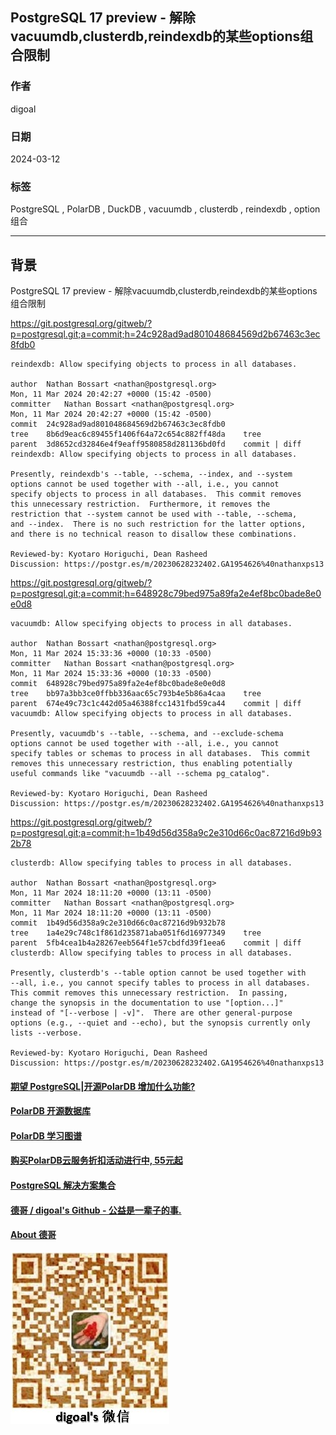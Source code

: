 ## PostgreSQL 17 preview - 解除vacuumdb,clusterdb,reindexdb的某些options组合限制      
                                                                          
### 作者                                                                          
digoal                                                                          
                                                                          
### 日期                                                                          
2024-03-12                                                                   
                                                                          
### 标签                                                                          
PostgreSQL , PolarDB , DuckDB , vacuumdb , clusterdb , reindexdb , option组合                         
                                                                          
----                                                                          
                                                                          
## 背景   
PostgreSQL 17 preview - 解除vacuumdb,clusterdb,reindexdb的某些options组合限制     
  
https://git.postgresql.org/gitweb/?p=postgresql.git;a=commit;h=24c928ad9ad801048684569d2b67463c3ec8fdb0  
```  
reindexdb: Allow specifying objects to process in all databases.  
  
author	Nathan Bossart <nathan@postgresql.org>	  
Mon, 11 Mar 2024 20:42:27 +0000 (15:42 -0500)  
committer	Nathan Bossart <nathan@postgresql.org>	  
Mon, 11 Mar 2024 20:42:27 +0000 (15:42 -0500)  
commit	24c928ad9ad801048684569d2b67463c3ec8fdb0  
tree	8b6d9eac6c89455f1406f64a72c654c882ff48da	tree  
parent	3d8652cd32846e4f9eaff9580858d281136bd0fd	commit | diff  
reindexdb: Allow specifying objects to process in all databases.  
  
Presently, reindexdb's --table, --schema, --index, and --system  
options cannot be used together with --all, i.e., you cannot  
specify objects to process in all databases.  This commit removes  
this unnecessary restriction.  Furthermore, it removes the  
restriction that --system cannot be used with --table, --schema,  
and --index.  There is no such restriction for the latter options,  
and there is no technical reason to disallow these combinations.  
  
Reviewed-by: Kyotaro Horiguchi, Dean Rasheed  
Discussion: https://postgr.es/m/20230628232402.GA1954626%40nathanxps13  
```  
  
https://git.postgresql.org/gitweb/?p=postgresql.git;a=commit;h=648928c79bed975a89fa2e4ef8bc0bade8e0e0d8  
```  
vacuumdb: Allow specifying objects to process in all databases.  
  
author	Nathan Bossart <nathan@postgresql.org>	  
Mon, 11 Mar 2024 15:33:36 +0000 (10:33 -0500)  
committer	Nathan Bossart <nathan@postgresql.org>	  
Mon, 11 Mar 2024 15:33:36 +0000 (10:33 -0500)  
commit	648928c79bed975a89fa2e4ef8bc0bade8e0e0d8  
tree	bb97a3bb3ce0ffbb336aac65c793b4e5b86a4caa	tree  
parent	674e49c73c1c442d05a46388fcc1431fbd59ca44	commit | diff  
vacuumdb: Allow specifying objects to process in all databases.  
  
Presently, vacuumdb's --table, --schema, and --exclude-schema  
options cannot be used together with --all, i.e., you cannot  
specify tables or schemas to process in all databases.  This commit  
removes this unnecessary restriction, thus enabling potentially  
useful commands like "vacuumdb --all --schema pg_catalog".  
  
Reviewed-by: Kyotaro Horiguchi, Dean Rasheed  
Discussion: https://postgr.es/m/20230628232402.GA1954626%40nathanxps13  
```  
  
https://git.postgresql.org/gitweb/?p=postgresql.git;a=commit;h=1b49d56d358a9c2e310d66c0ac87216d9b932b78  
```  
clusterdb: Allow specifying tables to process in all databases.  
  
author	Nathan Bossart <nathan@postgresql.org>	  
Mon, 11 Mar 2024 18:11:20 +0000 (13:11 -0500)  
committer	Nathan Bossart <nathan@postgresql.org>	  
Mon, 11 Mar 2024 18:11:20 +0000 (13:11 -0500)  
commit	1b49d56d358a9c2e310d66c0ac87216d9b932b78  
tree	1a4e29c748c1f861d235871aba051f6d16977349	tree  
parent	5fb4cea1b4a28267eeb564f1e57cbdfd39f1eea6	commit | diff  
clusterdb: Allow specifying tables to process in all databases.  
  
Presently, clusterdb's --table option cannot be used together with  
--all, i.e., you cannot specify tables to process in all databases.  
This commit removes this unnecessary restriction.  In passing,  
change the synopsis in the documentation to use "[option...]"  
instead of "[--verbose | -v]".  There are other general-purpose  
options (e.g., --quiet and --echo), but the synopsis currently only  
lists --verbose.  
  
Reviewed-by: Kyotaro Horiguchi, Dean Rasheed  
Discussion: https://postgr.es/m/20230628232402.GA1954626%40nathanxps13  
```  
  
  
#### [期望 PostgreSQL|开源PolarDB 增加什么功能?](https://github.com/digoal/blog/issues/76 "269ac3d1c492e938c0191101c7238216")
  
  
#### [PolarDB 开源数据库](https://openpolardb.com/home "57258f76c37864c6e6d23383d05714ea")
  
  
#### [PolarDB 学习图谱](https://www.aliyun.com/database/openpolardb/activity "8642f60e04ed0c814bf9cb9677976bd4")
  
  
#### [购买PolarDB云服务折扣活动进行中, 55元起](https://www.aliyun.com/activity/new/polardb-yunparter?userCode=bsb3t4al "e0495c413bedacabb75ff1e880be465a")
  
  
#### [PostgreSQL 解决方案集合](../201706/20170601_02.md "40cff096e9ed7122c512b35d8561d9c8")
  
  
#### [德哥 / digoal's Github - 公益是一辈子的事.](https://github.com/digoal/blog/blob/master/README.md "22709685feb7cab07d30f30387f0a9ae")
  
  
#### [About 德哥](https://github.com/digoal/blog/blob/master/me/readme.md "a37735981e7704886ffd590565582dd0")
  
  
![digoal's wechat](../pic/digoal_weixin.jpg "f7ad92eeba24523fd47a6e1a0e691b59")
  
